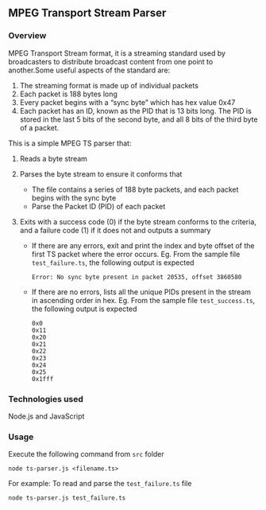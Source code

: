 ## MPEG Transport Stream Parser

### Overview

MPEG Transport Stream format, it is a streaming standard used by broadcasters to distribute broadcast content from one point to another.Some useful aspects of
the standard are:

1. The streaming format is made up of individual packets
2. Each packet is 188 bytes long
3. Every packet begins with a “sync byte” which has hex value 0x47
4. Each packet has an ID, known as the PID that is 13 bits long. The PID is stored in the
   last 5 bits of the second byte, and all 8 bits of the third byte of a packet.

This is a simple MPEG TS parser that:

1. Reads a byte stream
2. Parses the byte stream to ensure it conforms that

   - The file contains a series of 188 byte packets, and each packet begins
     with the sync byte
   - Parse the Packet ID (PID) of each packet

3. Exits with a success code (0) if the byte stream conforms to the criteria, and a failure code (1) if it does not and outputs a summary

   - If there are any errors, exit and print the index and byte offset of the first TS packet where the error occurs.
     Eg. From the sample file `test_failure.ts`, the following output is expected

     ```
     Error: No sync byte present in packet 20535, offset 3860580
     ```

   - If there are no errors, lists all the unique PIDs present in the stream in ascending order in hex.
     Eg. From the sample file `test_success.ts`, the following output is expected

     ```
     0x0
     0x11
     0x20
     0x21
     0x22
     0x23
     0x24
     0x25
     0x1fff
     ```

### Technologies used

Node.js and JavaScript

### Usage

Execute the following command from `src` folder

```
node ts-parser.js <filename.ts>
```

For example: To read and parse the `test_failure.ts` file

```
node ts-parser.js test_failure.ts
```
